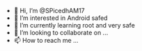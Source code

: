 - 👋 Hi, I’m @SPicedhAM17
- 👀 I’m interested in Android safed
- 🌱 I’m currently learning root and very safe
- 💞️ I’m looking to collaborate on ...
- 📫 How to reach me ...

<!---
SPicedhAM17/SPicedhAM17 is a ✨ special ✨ repository because its `README.md` (this file) appears on your GitHub profile.
You can click the Preview link to take a look at your changes.
--->
